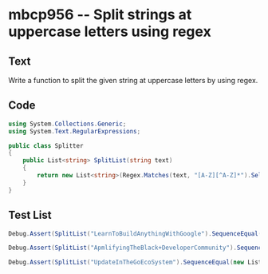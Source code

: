 # mbcp956 -- Split strings at uppercase letters using regex

## Text

Write a function to split the given string at uppercase letters by using regex.

## Code

```csharp
using System.Collections.Generic;
using System.Text.RegularExpressions;

public class Splitter
{
    public List<string> SplitList(string text)
    {
        return new List<string>(Regex.Matches(text, "[A-Z][^A-Z]*").Select(m => m.Value));
    }
}
```

## Test List

```csharp
Debug.Assert(SplitList("LearnToBuildAnythingWithGoogle").SequenceEqual(new List<string> { "Learn", "To", "Build", "Anything", "With", "Google" }));
```

```csharp
Debug.Assert(SplitList("ApmlifyingTheBlack+DeveloperCommunity").SequenceEqual(new List<string> { "Apmlifying", "The", "Black+", "Developer", "Community" }));
```

```csharp
Debug.Assert(SplitList("UpdateInTheGoEcoSystem").SequenceEqual(new List<string> { "Update", "In", "The", "Go", "Eco", "System" }));
```
